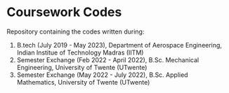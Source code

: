 # Coursework Codes
Repository containing the codes written during: <br/>
1. B.tech (July 2019 - May 2023), Department of Aerospace Engineering, Indian Institue of Technology Madras (IITM)
2. Semester Exchange (Feb 2022 - April 2022), B.Sc. Mechanical Engineering, University of Twente (UTwente)
3. Semester Exchange (May 2022 - July 2022), B.Sc. Applied Mathematics, University of Twente (UTwente)
